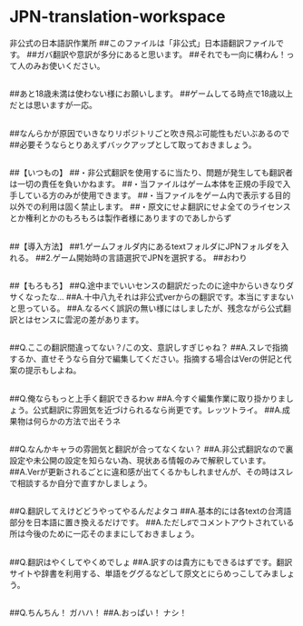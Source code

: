 # JPN-translation-workspace
非公式の日本語訳作業所
##このファイルは「非公式」日本語翻訳ファイルです。
##ガバ翻訳や意訳が多分にあると思います。
##それでも一向に構わん！って人のみお使いください。
##
##あと18歳未満は使わない様にお願いします。
##ゲームしてる時点で18歳以上だとは思いますが一応。
##
##なんらかが原因でいきなりリポジトリごと吹き飛ぶ可能性もだいぶあるので
##必要そうならとりあえずバックアップとして取っておきましょう。
##
##【いつもの】
##・非公式翻訳を使用するに当たり、問題が発生しても翻訳者は一切の責任を負いかねます。
##・当ファイルはゲーム本体を正規の手段で入手している方のみが使用できます。
##・当ファイルをゲーム内で表示する目的以外での利用は固く禁止します。
##・原文にせよ翻訳にせよ全てのライセンスとか権利とかのもろもろは製作者様にありますのであしからず
##
##【導入方法】
##1.ゲームフォルダ内にあるtextフォルダにJPNフォルダを入れる。
##2.ゲーム開始時の言語選択でJPNを選択する。
##おわり
##
##【もろもろ】
##Q.途中までいいセンスの翻訳だったのに途中からいきなりダサくなったな...
##A.十中八九それは非公式verからの翻訳です。本当にすまないと思っている。
##A.なるべく誤訳の無い様にはしましたが、残念ながら公式翻訳とはセンスに雲泥の差があります。
##
##Q.ここの翻訳間違ってない？/この文、意訳しすぎじゃね？
##A.スレで指摘するか、直せそうなら自分で編集してください。指摘する場合はVerの併記と代案の提示もしよね。
##
##Q.俺ならもっと上手く翻訳できるわｗ
##A.今すぐ編集作業に取り掛かりましょう。公式翻訳に雰囲気を近づけられるなら尚更です。レッツトライ。
##A.成果物は何らかの方法で出そうネ
##
##Q.なんかキャラの雰囲気と翻訳が合ってなくない？
##A.非公式翻訳なので裏設定や未公開の設定を知らない為、現状ある情報のみで解釈しています。
##A.Verが更新されるごとに違和感が出てくるかもしれませんが、その時はスレで相談するか自分で直すかしましょう。
##
##Q.翻訳してえけどどうやってやるんだよタコ
##A.基本的には各textの台湾語部分を日本語に置き換えるだけです。
##A.ただし♯でコメントアウトされている所は今後のために一応そのままにしておきましょう。
##
##Q.翻訳はやくしてやくめでしょ
##A.訳すのは貴方にもできるはずです。翻訳サイトや辞書を利用する、単語をググるなどして原文とにらめっこしてみましょう。
##
##Q.ちんちん！ ガハハ！
##A.おっぱい！ ナシ！
